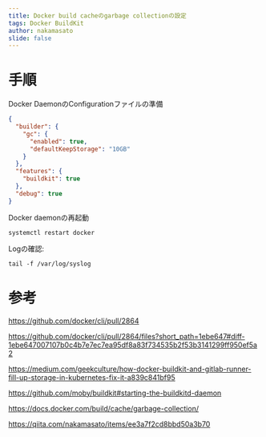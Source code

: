 ```yaml
---
title: Docker build cacheのgarbage collectionの設定
tags: Docker BuildKit
author: nakamasato
slide: false
---
```

# 手順
Docker DaemonのConfigurationファイルの準備

```json:/etc/docker/daemon.json
{
  "builder": {
    "gc": {
      "enabled": true,
      "defaultKeepStorage": "10GB"
    }
  },
  "features": {
    "buildkit": true
  },
  "debug": true
}
```

Docker daemonの再起動

```
systemctl restart docker
```

Logの確認:

```
tail -f /var/log/syslog
```


# 参考

https://github.com/docker/cli/pull/2864

https://github.com/docker/cli/pull/2864/files?short_path=1ebe647#diff-1ebe647007107b0c4b7e7ec7ea95df8a83f734535b2f53b3141299ff950ef5a2

https://medium.com/geekculture/how-docker-buildkit-and-gitlab-runner-fill-up-storage-in-kubernetes-fix-it-a839c841bf95

https://github.com/moby/buildkit#starting-the-buildkitd-daemon


https://docs.docker.com/build/cache/garbage-collection/

https://qiita.com/nakamasato/items/ee3a7f2cd8bbd50a3b70

